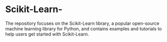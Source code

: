 # Scikit-Learn-
The repository focuses on the Scikit-Learn library, a popular open-source machine learning library for Python, and contains examples and tutorials to help users get started with Scikit-Learn.
